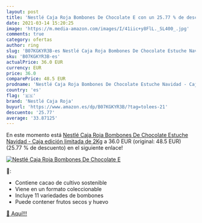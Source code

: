 ```yaml
---
layout: post
title: 'Nestlé Caja Roja Bombones De Chocolate E con un 25.77 % de descuento'
date: 2021-03-14 15:20:25
image: 'https://m.media-amazon.com/images/I/41iic+y8FlL._SL400_.jpg'
comments: true
category: ofertas
author: ring
slug: 'B07KGKYR3B-es Nestlé Caja Roja Bombones De Chocolate Estuche Navidad -...'
sku: 'B07KGKYR3B-es'
actualPrice: 36.0 EUR
currency: EUR
price: 36.0
comparePrice: 48.5 EUR
prodname: 'Nestlé Caja Roja Bombones De Chocolate Estuche Navidad - Caja edición limitada de 2Kg'
country: 'es'
flag: '🇪🇸'
brand: 'Nestlé Caja Roja'
buyurl: 'https://www.amazon.es/dp/B07KGKYR3B/?tag=tolees-21'
descuento: '25.77'
average: '33.87125'
---
```


En este momento está [Nestlé Caja Roja Bombones De Chocolate Estuche Navidad - Caja edición limitada de 2Kg](https://www.amazon.es/dp/B07KGKYR3B/?tag=tolees-21) a 36.0 EUR (original: 48.5 EUR) (25.77 %  de descuento) en el siguiente enlace!

[![Nestlé Caja Roja Bombones De Chocolate E](https://m.media-amazon.com/images/I/41iic+y8FlL._SL400_.jpg)](https://www.amazon.es/dp/B07KGKYR3B/?tag=tolees-21)

🔎:

- Contiene cacao de cultivo sostenible
- Viene en un formato coleccionable
- Incluye 11 variedades de bombones
- Puede contener frutos secos y huevo

[🛒 Aquí!!!](https://www.amazon.es/dp/B07KGKYR3B/?tag=tolees-21)
